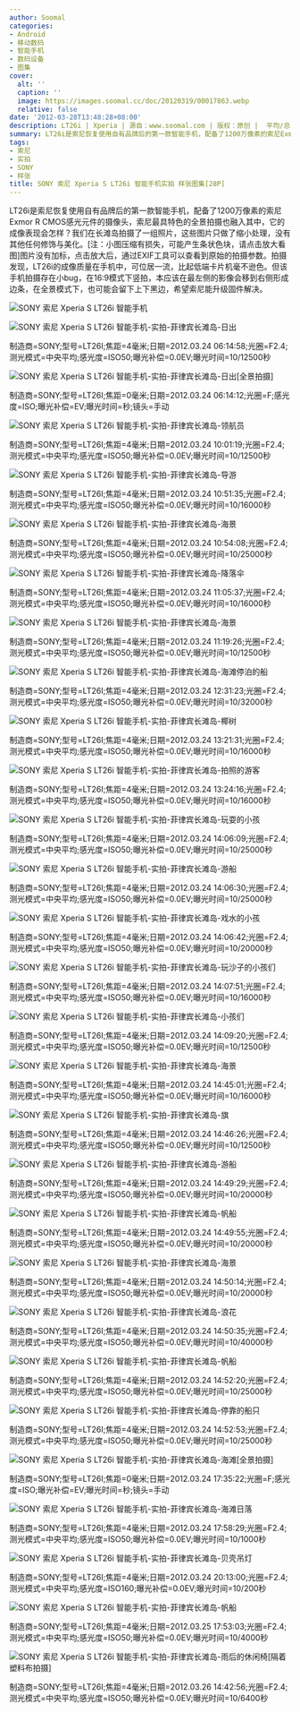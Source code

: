 ```yaml
---
author: Soomal
categories:
- Android
- 移动数码
- 智能手机
- 数码设备
- 图集
cover:
  alt: ''
  caption: ''
  image: https://images.soomal.cc/doc/20120319/00017863.webp
  relative: false
date: '2012-03-28T13:48:28+08:00'
description: LT26i | Xperia | 源自：www.soomal.com | 版权：原创 |  平均/总评分：08.70/87
summary: LT26i是索尼恢复使用自有品牌后的第一款智能手机，配备了1200万像素的索尼Exmor R CMOS感光元件的摄像头，索尼最具特色的全景拍摄也融入其中，它的成像表现会怎样？我们在长滩岛拍摄了一组照片。拍摄发现，LT26i的成像质量在手机中，可位居一流，比起低端卡片机毫不逊色。
tags:
- 索尼
- 实拍
- SONY
- 样张
title: SONY 索尼 Xperia S LT26i 智能手机实拍 样张图集[28P]
---
```


LT26i是索尼恢复使用自有品牌后的第一款智能手机，配备了1200万像素的索尼Exmor R CMOS感光元件的摄像头，索尼最具特色的全景拍摄也融入其中，它的成像表现会怎样？我们在长滩岛拍摄了一组照片，这些图片只做了缩小处理，没有其他任何修饰与美化。[注：小图压缩有损失，可能产生条状色块，请点击放大看图]图片没有加标，点击放大后，通过EXIF工具可以查看到原始的拍摄参数。拍摄发现，LT26i的成像质量在手机中，可位居一流，比起低端卡片机毫不逊色。但该手机拍摄存在小bug，在16:9模式下竖拍，本应该在最左侧的影像会移到右侧形成边条，在全景模式下，也可能会留下上下黑边，希望索尼能升级固件解决。

![SONY 索尼 Xperia S LT26i 智能手机](https://images.soomal.cc/doc/20120319/00017859.webp)




![SONY 索尼 Xperia S LT26i 智能手机-实拍-菲律宾长滩岛-日出](https://images.soomal.cc/doc/20120328/00018150.webp)

制造商=SONY;型号=LT26I;焦距=4毫米;日期=2012.03.24 06:14:58;光圈=F2.4;测光模式=中央平均;感光度=ISO50;曝光补偿=0.0EV;曝光时间=10/12500秒


![SONY 索尼 Xperia S LT26i 智能手机-实拍-菲律宾长滩岛-日出[全景拍摄]](https://images.soomal.cc/doc/20120328/00018151.webp)

制造商=SONY;型号=LT26I;焦距=0毫米;日期=2012.03.24 06:14:12;光圈=F;感光度=ISO;曝光补偿=EV;曝光时间=秒;镜头=手动


![SONY 索尼 Xperia S LT26i 智能手机-实拍-菲律宾长滩岛-领航员](https://images.soomal.cc/doc/20120328/00018152.webp)

制造商=SONY;型号=LT26I;焦距=4毫米;日期=2012.03.24 10:01:19;光圈=F2.4;测光模式=中央平均;感光度=ISO50;曝光补偿=0.0EV;曝光时间=10/12500秒


![SONY 索尼 Xperia S LT26i 智能手机-实拍-菲律宾长滩岛-导游](https://images.soomal.cc/doc/20120328/00018153.webp)

制造商=SONY;型号=LT26I;焦距=4毫米;日期=2012.03.24 10:51:35;光圈=F2.4;测光模式=中央平均;感光度=ISO50;曝光补偿=0.0EV;曝光时间=10/16000秒


![SONY 索尼 Xperia S LT26i 智能手机-实拍-菲律宾长滩岛-海景](https://images.soomal.cc/doc/20120328/00018154.webp)

制造商=SONY;型号=LT26I;焦距=4毫米;日期=2012.03.24 10:54:08;光圈=F2.4;测光模式=中央平均;感光度=ISO50;曝光补偿=0.0EV;曝光时间=10/25000秒


![SONY 索尼 Xperia S LT26i 智能手机-实拍-菲律宾长滩岛-降落伞](https://images.soomal.cc/doc/20120328/00018155.webp)

制造商=SONY;型号=LT26I;焦距=4毫米;日期=2012.03.24 11:05:37;光圈=F2.4;测光模式=中央平均;感光度=ISO50;曝光补偿=0.0EV;曝光时间=10/16000秒


![SONY 索尼 Xperia S LT26i 智能手机-实拍-菲律宾长滩岛-海景](https://images.soomal.cc/doc/20120328/00018156.webp)

制造商=SONY;型号=LT26I;焦距=4毫米;日期=2012.03.24 11:19:26;光圈=F2.4;测光模式=中央平均;感光度=ISO50;曝光补偿=0.0EV;曝光时间=10/12500秒


![SONY 索尼 Xperia S LT26i 智能手机-实拍-菲律宾长滩岛-海滩停泊的船](https://images.soomal.cc/doc/20120328/00018157.webp)

制造商=SONY;型号=LT26I;焦距=4毫米;日期=2012.03.24 12:31:23;光圈=F2.4;测光模式=中央平均;感光度=ISO50;曝光补偿=0.0EV;曝光时间=10/32000秒


![SONY 索尼 Xperia S LT26i 智能手机-实拍-菲律宾长滩岛-椰树](https://images.soomal.cc/doc/20120328/00018158.webp)

制造商=SONY;型号=LT26I;焦距=4毫米;日期=2012.03.24 13:21:31;光圈=F2.4;测光模式=中央平均;感光度=ISO50;曝光补偿=0.0EV;曝光时间=10/16000秒


![SONY 索尼 Xperia S LT26i 智能手机-实拍-菲律宾长滩岛-拍照的游客](https://images.soomal.cc/doc/20120328/00018159.webp)

制造商=SONY;型号=LT26I;焦距=4毫米;日期=2012.03.24 13:24:16;光圈=F2.4;测光模式=中央平均;感光度=ISO50;曝光补偿=0.0EV;曝光时间=10/16000秒


![SONY 索尼 Xperia S LT26i 智能手机-实拍-菲律宾长滩岛-玩耍的小孩](https://images.soomal.cc/doc/20120328/00018160.webp)

制造商=SONY;型号=LT26I;焦距=4毫米;日期=2012.03.24 14:06:09;光圈=F2.4;测光模式=中央平均;感光度=ISO50;曝光补偿=0.0EV;曝光时间=10/25000秒


![SONY 索尼 Xperia S LT26i 智能手机-实拍-菲律宾长滩岛-游船](https://images.soomal.cc/doc/20120328/00018161.webp)

制造商=SONY;型号=LT26I;焦距=4毫米;日期=2012.03.24 14:06:30;光圈=F2.4;测光模式=中央平均;感光度=ISO50;曝光补偿=0.0EV;曝光时间=10/25000秒


![SONY 索尼 Xperia S LT26i 智能手机-实拍-菲律宾长滩岛-戏水的小孩](https://images.soomal.cc/doc/20120328/00018162.webp)

制造商=SONY;型号=LT26I;焦距=4毫米;日期=2012.03.24 14:06:42;光圈=F2.4;测光模式=中央平均;感光度=ISO50;曝光补偿=0.0EV;曝光时间=10/20000秒


![SONY 索尼 Xperia S LT26i 智能手机-实拍-菲律宾长滩岛-玩沙子的小孩们](https://images.soomal.cc/doc/20120328/00018163.webp)

制造商=SONY;型号=LT26I;焦距=4毫米;日期=2012.03.24 14:07:51;光圈=F2.4;测光模式=中央平均;感光度=ISO50;曝光补偿=0.0EV;曝光时间=10/16000秒


![SONY 索尼 Xperia S LT26i 智能手机-实拍-菲律宾长滩岛-小孩们](https://images.soomal.cc/doc/20120328/00018164.webp)

制造商=SONY;型号=LT26I;焦距=4毫米;日期=2012.03.24 14:09:20;光圈=F2.4;测光模式=中央平均;感光度=ISO50;曝光补偿=0.0EV;曝光时间=10/12500秒


![SONY 索尼 Xperia S LT26i 智能手机-实拍-菲律宾长滩岛-海景](https://images.soomal.cc/doc/20120328/00018165.webp)

制造商=SONY;型号=LT26I;焦距=4毫米;日期=2012.03.24 14:45:01;光圈=F2.4;测光模式=中央平均;感光度=ISO50;曝光补偿=0.0EV;曝光时间=10/16000秒


![SONY 索尼 Xperia S LT26i 智能手机-实拍-菲律宾长滩岛-旗](https://images.soomal.cc/doc/20120328/00018166.webp)

制造商=SONY;型号=LT26I;焦距=4毫米;日期=2012.03.24 14:46:26;光圈=F2.4;测光模式=中央平均;感光度=ISO50;曝光补偿=0.0EV;曝光时间=10/12500秒


![SONY 索尼 Xperia S LT26i 智能手机-实拍-菲律宾长滩岛-游船](https://images.soomal.cc/doc/20120328/00018167.webp)

制造商=SONY;型号=LT26I;焦距=4毫米;日期=2012.03.24 14:49:29;光圈=F2.4;测光模式=中央平均;感光度=ISO50;曝光补偿=0.0EV;曝光时间=10/20000秒


![SONY 索尼 Xperia S LT26i 智能手机-实拍-菲律宾长滩岛-帆船](https://images.soomal.cc/doc/20120328/00018168.webp)

制造商=SONY;型号=LT26I;焦距=4毫米;日期=2012.03.24 14:49:55;光圈=F2.4;测光模式=中央平均;感光度=ISO50;曝光补偿=0.0EV;曝光时间=10/20000秒


![SONY 索尼 Xperia S LT26i 智能手机-实拍-菲律宾长滩岛-海景](https://images.soomal.cc/doc/20120328/00018169.webp)

制造商=SONY;型号=LT26I;焦距=4毫米;日期=2012.03.24 14:50:14;光圈=F2.4;测光模式=中央平均;感光度=ISO50;曝光补偿=0.0EV;曝光时间=10/20000秒


![SONY 索尼 Xperia S LT26i 智能手机-实拍-菲律宾长滩岛-浪花](https://images.soomal.cc/doc/20120328/00018170.webp)

制造商=SONY;型号=LT26I;焦距=4毫米;日期=2012.03.24 14:50:35;光圈=F2.4;测光模式=中央平均;感光度=ISO50;曝光补偿=0.0EV;曝光时间=10/40000秒


![SONY 索尼 Xperia S LT26i 智能手机-实拍-菲律宾长滩岛-帆船](https://images.soomal.cc/doc/20120328/00018171.webp)

制造商=SONY;型号=LT26I;焦距=4毫米;日期=2012.03.24 14:52:20;光圈=F2.4;测光模式=中央平均;感光度=ISO50;曝光补偿=0.0EV;曝光时间=10/25000秒


![SONY 索尼 Xperia S LT26i 智能手机-实拍-菲律宾长滩岛-停靠的船只](https://images.soomal.cc/doc/20120328/00018172.webp)

制造商=SONY;型号=LT26I;焦距=4毫米;日期=2012.03.24 14:52:53;光圈=F2.4;测光模式=中央平均;感光度=ISO50;曝光补偿=0.0EV;曝光时间=10/25000秒


![SONY 索尼 Xperia S LT26i 智能手机-实拍-菲律宾长滩岛-海滩[全景拍摄]](https://images.soomal.cc/doc/20120328/00018173.webp)

制造商=SONY;型号=LT26I;焦距=0毫米;日期=2012.03.24 17:35:22;光圈=F;感光度=ISO;曝光补偿=EV;曝光时间=秒;镜头=手动


![SONY 索尼 Xperia S LT26i 智能手机-实拍-菲律宾长滩岛-海滩日落](https://images.soomal.cc/doc/20120328/00018174.webp)

制造商=SONY;型号=LT26I;焦距=4毫米;日期=2012.03.24 17:58:29;光圈=F2.4;测光模式=中央平均;感光度=ISO50;曝光补偿=0.0EV;曝光时间=10/1000秒


![SONY 索尼 Xperia S LT26i 智能手机-实拍-菲律宾长滩岛-贝壳吊灯](https://images.soomal.cc/doc/20120328/00018175.webp)

制造商=SONY;型号=LT26I;焦距=4毫米;日期=2012.03.24 20:13:00;光圈=F2.4;测光模式=中央平均;感光度=ISO160;曝光补偿=0.0EV;曝光时间=10/200秒


![SONY 索尼 Xperia S LT26i 智能手机-实拍-菲律宾长滩岛-帆船](https://images.soomal.cc/doc/20120328/00018176.webp)

制造商=SONY;型号=LT26I;焦距=4毫米;日期=2012.03.25 17:53:03;光圈=F2.4;测光模式=中央平均;感光度=ISO50;曝光补偿=0.0EV;曝光时间=10/4000秒


![SONY 索尼 Xperia S LT26i 智能手机-实拍-菲律宾长滩岛-雨后的休闲椅[隔着塑料布拍摄]](https://images.soomal.cc/doc/20120328/00018177.webp)

制造商=SONY;型号=LT26I;焦距=4毫米;日期=2012.03.26 14:42:56;光圈=F2.4;测光模式=中央平均;感光度=ISO50;曝光补偿=0.0EV;曝光时间=10/6400秒